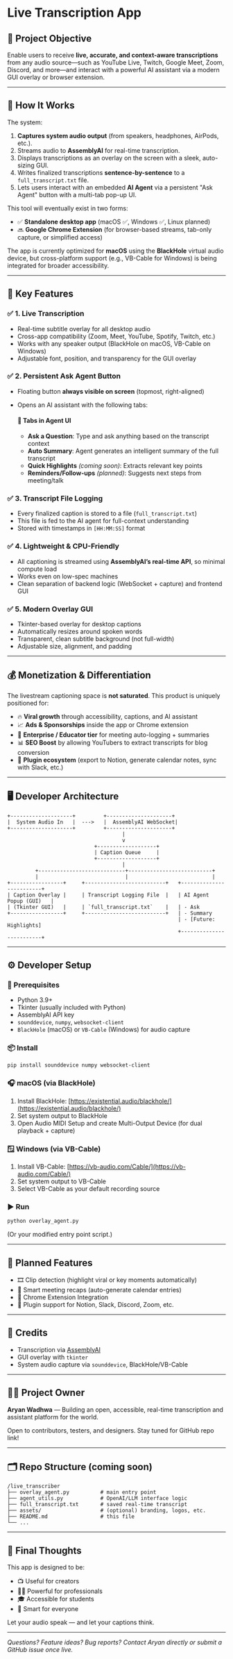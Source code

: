 # Live Transcription App

## 🚀 Project Objective

Enable users to receive **live, accurate, and context-aware transcriptions** from any audio source—such as YouTube Live, Twitch, Google Meet, Zoom, Discord, and more—and interact with a powerful AI assistant via a modern GUI overlay or browser extension.

---

## 🧠 How It Works

The system:

1. **Captures system audio output** (from speakers, headphones, AirPods, etc.).
2. Streams audio to **AssemblyAI** for real-time transcription.
3. Displays transcriptions as an overlay on the screen with a sleek, auto-sizing GUI.
4. Writes finalized transcriptions **sentence-by-sentence** to a `full_transcript.txt` file.
5. Lets users interact with an embedded **AI Agent** via a persistent "Ask Agent" button with a multi-tab pop-up UI.

This tool will eventually exist in two forms:

* ✅ **Standalone desktop app** (macOS ✅, Windows ✅, Linux planned)
* 🔜 **Google Chrome Extension** (for browser-based streams, tab-only capture, or simplified access)

The app is currently optimized for **macOS** using the **BlackHole** virtual audio device, but cross-platform support (e.g., VB-Cable for Windows) is being integrated for broader accessibility.

---

## 🧰 Key Features

### ✅ 1. Live Transcription

* Real-time subtitle overlay for all desktop audio
* Cross-app compatibility (Zoom, Meet, YouTube, Spotify, Twitch, etc.)
* Works with any speaker output (BlackHole on macOS, VB-Cable on Windows)
* Adjustable font, position, and transparency for the GUI overlay

### ✅ 2. Persistent Ask Agent Button

* Floating button **always visible on screen** (topmost, right-aligned)
* Opens an AI assistant with the following tabs:

  #### 🧠 Tabs in Agent UI

  * **Ask a Question**: Type and ask anything based on the transcript context
  * **Auto Summary**: Agent generates an intelligent summary of the full transcript
  * **Quick Highlights** *(coming soon)*: Extracts relevant key points
  * **Reminders/Follow-ups** *(planned)*: Suggests next steps from meeting/talk

### ✅ 3. Transcript File Logging

* Every finalized caption is stored to a file (`full_transcript.txt`)
* This file is fed to the AI agent for full-context understanding
* Stored with timestamps in `[HH:MM:SS]` format

### ✅ 4. Lightweight & CPU-Friendly

* All captioning is streamed using **AssemblyAI’s real-time API**, so minimal compute load
* Works even on low-spec machines
* Clean separation of backend logic (WebSocket + capture) and frontend GUI

### ✅ 5. Modern Overlay GUI

* Tkinter-based overlay for desktop captions
* Automatically resizes around spoken words
* Transparent, clean subtitle background (not full-width)
* Adjustable size, alignment, and padding

---

## 💰 Monetization & Differentiation

The livestream captioning space is **not saturated**. This product is uniquely positioned for:

* 🔥 **Viral growth** through accessibility, captions, and AI assistant
* 📈 **Ads & Sponsorships** inside the app or Chrome extension
* 💼 **Enterprise / Educator tier** for meeting auto-logging + summaries
* 📊 **SEO Boost** by allowing YouTubers to extract transcripts for blog conversion
* 🧩 **Plugin ecosystem** (export to Notion, generate calendar notes, sync with Slack, etc.)

---

## 🖥️ Developer Architecture

```
+--------------------+         +---------------------+
|  System Audio In   |  --->   |  AssemblyAI WebSocket|
+--------------------+         +---------------------+
                                     |
                                     v
                            +-------------------+
                            | Caption Queue     |
                            +-------------------+
                                     |
         +----------------------------+---------------------------+
         |                            |                           |
+-----------------+     +--------------------------+   +-------------------------+
| Caption Overlay |     | Transcript Logging File  |   | AI Agent Popup (GUI)   |
| (Tkinter GUI)   |     | `full_transcript.txt`    |   | - Ask
+-----------------+     +--------------------------+   | - Summary
                                                       | - [Future: Highlights]
                                                       +-------------------------+
```

---

## ⚙️ Developer Setup

### 🧪 Prerequisites

* Python 3.9+
* Tkinter (usually included with Python)
* AssemblyAI API key
* `sounddevice`, `numpy`, `websocket-client`
* `BlackHole` (macOS) or `VB-Cable` (Windows) for audio capture

### 📦 Install

```bash
pip install sounddevice numpy websocket-client
```

### 🎧 macOS (via BlackHole)

1. Install BlackHole: [https://existential.audio/blackhole/](https://existential.audio/blackhole/)
2. Set system output to BlackHole
3. Open Audio MIDI Setup and create Multi-Output Device (for dual playback + capture)

### 🪟 Windows (via VB-Cable)

1. Install VB-Cable: [https://vb-audio.com/Cable/](https://vb-audio.com/Cable/)
2. Set system output to VB-Cable
3. Select VB-Cable as your default recording source

### ▶️ Run

```bash
python overlay_agent.py
```

(Or your modified entry point script.)

---

## 🔮 Planned Features

* 🎞️ Clip detection (highlight viral or key moments automatically)
* 📅 Smart meeting recaps (auto-generate calendar entries)
* 📌 Chrome Extension Integration
* 🧩 Plugin support for Notion, Slack, Discord, Zoom, etc.

---

## 🙌 Credits

* Transcription via [AssemblyAI](https://www.assemblyai.com/)
* GUI overlay with `tkinter`
* System audio capture via `sounddevice`, BlackHole/VB-Cable

---

## 🧑‍💻 Project Owner

**Aryan Wadhwa** — Building an open, accessible, real-time transcription and assistant platform for the world.

Open to contributors, testers, and designers. Stay tuned for GitHub repo link!

---

## 🗂 Repo Structure (coming soon)

```
/live_transcriber
├── overlay_agent.py          # main entry point
├── agent_utils.py            # OpenAI/LLM interface logic
├── full_transcript.txt       # saved real-time transcript
├── assets/                   # (optional) branding, logos, etc.
├── README.md                 # this file
└── ...
```

---

## 🏁 Final Thoughts

This app is designed to be:

* 📺 Useful for creators
* 🧑‍💼 Powerful for professionals
* 🎓 Accessible for students
* 🦾 Smart for everyone

Let your audio speak — and let your captions think.

---

*Questions? Feature ideas? Bug reports? Contact Aryan directly or submit a GitHub issue once live.*
